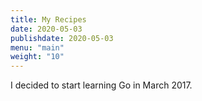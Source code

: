 ```yaml
---
title: My Recipes
date: 2020-05-03
publishdate: 2020-05-03
menu: "main"
weight: "10"
---
```


I decided to start learning Go in March 2017.
